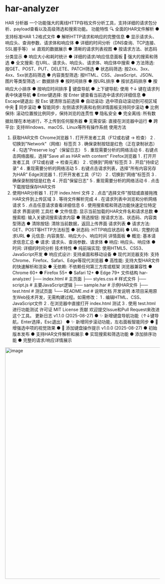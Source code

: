 # har-analyzer
HAR 分析器
一个功能强大的离线HTTP存档文件分析工具，支持详细的请求包分析、payload查看以及高级筛选和搜索功能。
功能特性
🔍 全面的HAR文件解析
● 支持标准HAR 1.2格式文件
● 解析HTTP请求和响应的完整信息
● 显示请求头、响应头、查询参数、请求体和响应体
● 详细的时间分析（DNS查询、TCP连接、SSL握手等）
📊 直观的数据展示
● 清晰的请求列表视图
● 按请求方法、状态码分类显示
● 响应大小和耗时统计
● 详细的请求/响应信息面板
🔎 强大的搜索和筛选
● 全文搜索: 在URL、请求头、响应头、请求体、响应体中搜索
● 方法筛选: 按GET、POST、PUT、DELETE、PATCH筛选
● 状态码筛选: 按2xx、3xx、4xx、5xx状态码筛选
● 内容类型筛选: 按HTML、CSS、JavaScript、JSON、图片等类型筛选
📈 数据排序
● 按时间排序
● 按URL排序
● 按状态码排序
● 按响应大小排序
● 按响应时间排序
🎯 键盘导航
● 上下键导航: 使用 ↑↓ 键在请求列表中快速导航
● Enter键选择: 按 Enter 键查看当前选中请求的详细信息
● Escape键退出: 按 Esc 键清除当前选择
● 自动滚动: 选中项自动滚动到可视区域中央
🔄 同步滚动
● 智能同步: 左侧请求列表和右侧详情面板支持同步滚动
● 比例保持: 滚动位置按比例同步，保持浏览的连贯性
🛡️ 隐私安全
● 完全离线: 所有数据处理在本地进行，不上传到任何服务器
● 无需安装: 直接在浏览器中运行
● 跨平台: 支持Windows、macOS、Linux等所有操作系统
使用方法
1. 获取HAR文件
Chrome浏览器
1 . 打开开发者工具（F12或右键 → 检查）
2 . 切换到"Network"（网络）标签页
3 . 确保录制按钮是红色（正在录制状态）
4 . 勾选"Preserve log"（保留日志）
5 . 重现需要分析的网络活动
6 . 右键点击网络面板，选择"Save all as HAR with content"
Firefox浏览器
1 . 打开开发者工具（F12或右键 → 检查元素）
2 . 切换到"网络"标签页
3 . 开启"持续记录"
4 . 重现需要分析的网络活动
5 . 右键点击请求列表，选择"所有内容另存为HAR"
Edge浏览器
1 . 打开开发者工具（F12）
2 . 切换到"网络"标签页
3 . 确保录制按钮是红色
4 . 开启"保留日志"
5 . 重现需要分析的网络活动
6 . 点击下载按钮保存HAR文件
2. 使用HAR分析器
1 . 打开 index.html 文件
2 . 点击"选择文件"按钮或直接拖拽HAR文件到上传区域
3 . 等待文件解析完成
4 . 在请求列表中浏览和分析网络请求
5 . 点击任意请求查看详细信息
6 . 使用搜索框和筛选功能快速定位特定请求
界面说明
工具栏
● 文件信息: 显示当前加载的HAR文件名和请求总数
● 搜索框: 输入关键词搜索请求内容
● 筛选按钮: 按请求方法、状态码、内容类型筛选
● 清除按钮: 清除当前数据，返回上传界面
请求列表
● 请求方法: GET、POST等HTTP方法标签
● 状态码: HTTP响应状态码
● URL: 完整的请求URL
● 元信息: 内容类型、响应大小、响应时间
详情面板
● 概览: 基本请求信息汇总
● 请求: 请求头、查询参数、请求体
● 响应: 响应头、响应体
● 时间: 详细的时间分析
技术特性
● 纯前端实现: 使用HTML5、CSS3、JavaScript开发
● 响应式设计: 支持桌面和移动设备
● 现代浏览器支持: 支持Chrome、Firefox、Safari、Edge等现代浏览器
● 高性能: 支持大型HAR文件的快速解析和渲染
● 无依赖: 不依赖任何第三方库或框架
浏览器兼容性
● Chrome 60+
● Firefox 55+
● Safari 12+
● Edge 79+
文件结构
har-analyzer/
├── index.html # 主页面
├── styles.css # 样式文件
├── script.js # 主要JavaScript逻辑
├── sample.har # 示例HAR文件
├── test.html # 测试页面
└── README.md # 说明文档
开发说明
本项目采用原生Web技术开发，无需构建过程。如需修改：
1 . 编辑HTML、CSS、JavaScript文件
2 . 在浏览器中直接打开 index.html 测试
3 . 使用 test.html 进行功能测试
许可证
MIT License
贡献
欢迎提交Issue和Pull Request来改进这个工具。
更新日志
v1.1.0 (2025-08-27)
● ✨ 新增键盘导航功能（↑↓键导航，Enter选择，Esc退出）
● ✨ 新增同步滚动功能，左右面板智能同步
● 🎨 增强选中项的视觉效果
● 📝 添加键盘操作提示
v1.0.0 (2025-08-27)
● 初始版本发布
● 支持HAR文件解析和展示
● 实现搜索和筛选功能
● 添加排序功能
● 完整的请求/响应详情展示
<img width="1240" height="754" alt="image" src="https://github.com/user-attachments/assets/d9f32208-157f-49c1-b7cc-3b8002c006b8" />
